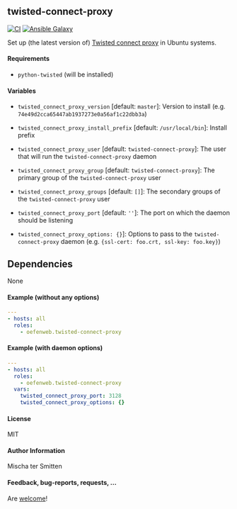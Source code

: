 ## twisted-connect-proxy

[![CI](https://github.com/Oefenweb/ansible-twisted-connect-proxy/workflows/CI/badge.svg)](https://github.com/Oefenweb/ansible-twisted-connect-proxy/actions?query=workflow%3ACI)
[![Ansible Galaxy](http://img.shields.io/badge/ansible--galaxy-twisted--connect--proxy-blue.svg)](https://galaxy.ansible.com/Oefenweb/twisted_connect_proxy/)

Set up (the latest version of) [Twisted connect proxy](https://github.com/fmoo/twisted-connect-proxy) in Ubuntu systems.

#### Requirements

* `python-twisted` (will be installed)

#### Variables

* `twisted_connect_proxy_version` [default: `master`]: Version to install (e.g. `74e49d2cca65447ab1937273e0a56af1c22dbb3a`)
* `twisted_connect_proxy_install_prefix` [default: `/usr/local/bin`]: Install prefix

* `twisted_connect_proxy_user` [default: `twisted-connect-proxy`]: The user that will run the `twisted-connect-proxy` daemon
* `twisted_connect_proxy_group` [default: `twisted-connect-proxy`]: The primary group of the `twisted-connect-proxy` user
* `twisted_connect_proxy_groups` [default: `[]`]: The secondary groups of the `twisted-connect-proxy` user

* `twisted_connect_proxy_port` [default: `''`]: The port on which the daemon should be listening
* `twisted_connect_proxy_options: {}`]: Options to pass to the `twisted-connect-proxy` daemon (e.g. `{ssl-cert: foo.crt, ssl-key: foo.key}`)

## Dependencies

None

#### Example (without any options)

```yaml
---
- hosts: all
  roles:
    - oefenweb.twisted-connect-proxy
```

#### Example (with daemon options)

```yaml
---
- hosts: all
  roles:
    - oefenweb.twisted-connect-proxy
  vars:
    twisted_connect_proxy_port: 3128
    twisted_connect_proxy_options: {}
```
#### License

MIT

#### Author Information

Mischa ter Smitten

#### Feedback, bug-reports, requests, ...

Are [welcome](https://github.com/Oefenweb/ansible-twisted-connect-proxy/issues)!
